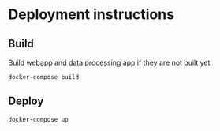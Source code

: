 # Deployment instructions

## Build

Build webapp and data processing app if they are not built yet.

```
docker-compose build
```

## Deploy

```
docker-compose up
```
